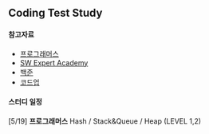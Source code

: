 ## Coding Test Study

#### 참고자료
- [프로그래머스](https://programmers.co.kr/learn/challenges?tab=algorithm_practice_kit)
- [SW Expert Academy](https://swexpertacademy.com/main/learn/course/subjectList.do?courseId=AVuPDN86AAXw5UW6)
- [백준](https://www.acmicpc.net/)
- [코드업](https://codeup.kr/problemsetsol.php?psid=23)

#### 스터디 일정
[5/19]  **프로그래머스** Hash / Stack&Queue / Heap (LEVEL 1,2)
